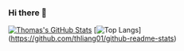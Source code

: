 ### Hi there 👋

<!--[![Thomas's github stats](https://github-profile-trophy.vercel.app/?username=thliang01&margin-w=25&include_all_commits=true&count_private=true)](https://github.com/thliang01)
-->
[![Thomas's GitHub Stats](https://github-readme-stats.vercel.app/api?username=thliang01&theme=material-palenight&count_private=true&hide=contribs)](https://github.com/thliang01/github-readme-stats)
[![Top Langs](https://github-readme-stats.vercel.app/api/top-langs/?username=thliang01&theme=material-palenight&hide=Jupyter&layout=compact)]
(https://github.com/thliang01/github-readme-stats)
